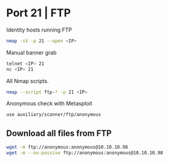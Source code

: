 # Port 21 | FTP

Identity hosts running FTP

```bash
nmap -sV -p 21 --open <IP>
```

Manual banner grab

```bash
telnet <IP> 21
nc <IP> 21 
```

All Nmap scripts.

```bash
nmap --script ftp-* -p 21 <IP>
```


Anonymous check with Metasploit

```
use auxiliary/scanner/ftp/anonymous
```


## Download all files from FTP

```bash
wget -m ftp://anonymous:anonymous@10.10.10.98
wget -m --no-passive ftp://anonymous:anonymous@10.10.10.98
```
